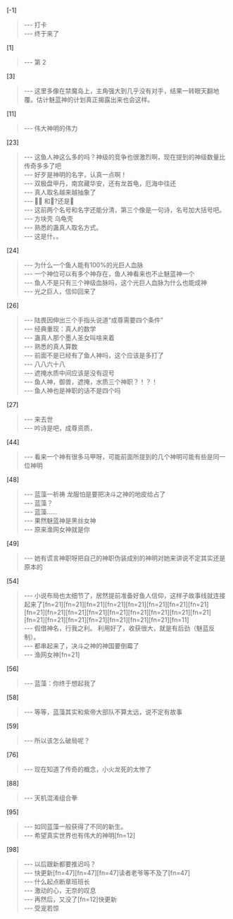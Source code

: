 
[-1] 
>--- 打卡<br>
>--- 终于来了<br>

[1] 
>--- 第 2<br>

[3] 
>--- 这里多像在禁魔岛上，主角强大到几乎没有对手，结果一转眼天翻地覆。估计魅蓝神的计划真正揭露出来也会这样。<br>

[11] 
>--- 伟大神明的伟力<br>

[23] 
>--- 这鱼人神这么多的吗？神级的竞争也很激烈啊，现在提到的神级数量比传奇多多了吧<br>
>--- 好歹是神明的名字，认真一点啊！<br>
>--- 双极盘甲丹，南宫藏华安，还有龙首龟，厄海中往还<br>
>--- 真人取名越来越抽象了<br>
>--- 🦑🐢   和🐬?还是🐳<br>
>--- 这前两个名号和名字还能分清，第三个像是一句诗，名号加大括号吧。<br>
>--- 方块壳  乌龟壳<br>
>--- 熟悉的蛊真人取名方式。<br>
>--- 这是什。。<br>

[24] 
>--- 为什么一个鱼人能有100%的光巨人血脉<br>
>--- 一个神位可以有多个神存在，鱼人神看来也不止魅蓝神一个<br>
>--- 鱼人不是只有三个神级血脉吗，这个光巨人血脉为什么也能成神<br>
>--- 光之巨人，信仰回来了<br>

[26] 
>--- 陆畏因伸出三个手指头说道“成尊需要四个条件”<br>
>--- 经典重现：真人的数学<br>
>--- 蛊真人那个墨人圣女叫啥来着<br>
>--- 熟悉的真人算数<br>
>--- 前面不是已经有了鱼人神吗，这个应该是多打了<br>
>--- 八八六十八<br>
>--- 遮掩水质中间应该是没有逗号<br>
>--- 鱼人神，御兽，遮掩，水质三个神职？！？！<br>
>--- 鱼人神也是神职的话不是四个吗<br>

[27] 
>--- 来去世<br>
>--- 吟诗是吧，成尊资质，<br>

[44] 
>--- 看来一个神有很多马甲呀，可能前面所提到的几个神明可能有些是同一位神明<br>

[48] 
>--- 蓝藻一祈祷 龙服怕是要把决斗之神的地皮给占了<br>
>--- 蓝藻？<br>
>--- 蓝藻……<br>
>--- 果然魅蓝神是黑丝女神<br>
>--- 原来渔网女神就是你<br>

[49] 
>--- 她有谎言神职呀把自己的神职伪装成别的神明对她来讲说不定其实还是原本的<br>

[54] 
>--- 小说布局也太细节了，居然提前准备好鱼人信仰，这样子故事线就连接起来了[fn=21][fn=21][fn=21][fn=21][fn=21][fn=21][fn=21][fn=21][fn=21][fn=21][fn=21][fn=21][fn=21][fn=21][fn=21][fn=21][fn=21][fn=21][fn=21][fn=21][fn=21][fn=21][fn=21][fn=21][fn=11]<br>
>--- 假借神名，行我之利。
利用好了，收获很大，就是有后劲（魅蓝反制）。<br>
>--- 都串起来了，决斗之神的神国要倒霉了<br>
>--- 渔网女神[fn=21]<br>

[56] 
>--- 蓝藻：你终于想起我了<br>

[58] 
>--- 等等，蓝藻其实和紫帝大部队不算太远，说不定有故事<br>

[59] 
>--- 所以该怎么破局呢？<br>

[76] 
>--- 现在知道了传奇的概念，小火龙死的太惨了<br>

[88] 
>--- 天机混淆组合拳<br>

[95] 
>--- 如同蓝藻一般获得了不同的新生。<br>
>--- 希望真实世界也有伟大的神明[fn=12]<br>

[98] 
>--- 以后跟新都要推迟吗？<br>
>--- 快更新[fn=47][fn=47][fn=47]读者老爷等不及了[fn=47]<br>
>--- 什么起点断章班班长<br>
>--- 激动的心，无奈的叹息<br>
>--- 再然后，又没了[fn=12]快更新<br>
>--- 受宠若惊<br>
